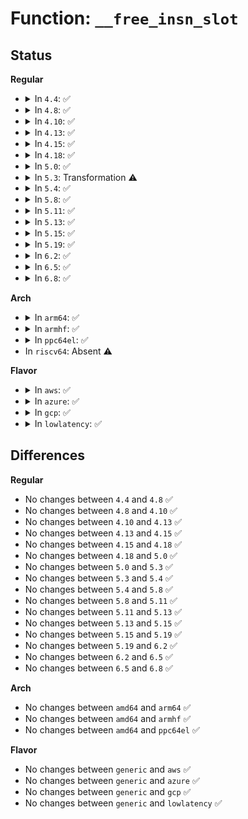 # Function: <code>__free_insn_slot</code>

## Status
<b>Regular</b>
<ul>
<li>
<details>
<summary>In <code>4.4</code>: ✅</summary>

```c
void __free_insn_slot(struct kprobe_insn_cache *c, kprobe_opcode_t *slot, int dirty);
```

**Collision:** Unique Global

**Inline:** No

**Transformation:** False

**Instances:**

```
In kernel/kprobes.c (ffffffff8112e9e0)
Location: kernel/kprobes.c:247
Inline: False
Direct callers:
  - arch/x86/kernel/kprobes/core.c:arch_remove_kprobe
  - arch/x86/kernel/kprobes/opt.c:arch_remove_optimized_kprobe
  - arch/x86/kernel/kprobes/opt.c:arch_prepare_optimized_kprobe
  - arch/x86/kernel/kprobes/opt.c:arch_prepare_optimized_kprobe
```
**Symbols:**

```
ffffffff8112e9e0-ffffffff8112eac9: __free_insn_slot (STB_GLOBAL)
```
</details>
</li>
<li>
<details>
<summary>In <code>4.8</code>: ✅</summary>

```c
void __free_insn_slot(struct kprobe_insn_cache *c, kprobe_opcode_t *slot, int dirty);
```

**Collision:** Unique Global

**Inline:** No

**Transformation:** False

**Instances:**

```
In kernel/kprobes.c (ffffffff81136c70)
Location: kernel/kprobes.c:247
Inline: False
Direct callers:
  - arch/x86/kernel/kprobes/core.c:arch_remove_kprobe
  - arch/x86/kernel/kprobes/opt.c:arch_prepare_optimized_kprobe
  - arch/x86/kernel/kprobes/opt.c:arch_prepare_optimized_kprobe
  - arch/x86/kernel/kprobes/opt.c:arch_remove_optimized_kprobe
```
**Symbols:**

```
ffffffff81136c70-ffffffff81136d4e: __free_insn_slot (STB_GLOBAL)
```
</details>
</li>
<li>
<details>
<summary>In <code>4.10</code>: ✅</summary>

```c
void __free_insn_slot(struct kprobe_insn_cache *c, kprobe_opcode_t *slot, int dirty);
```

**Collision:** Unique Global

**Inline:** No

**Transformation:** False

**Instances:**

```
In kernel/kprobes.c (ffffffff811409f0)
Location: kernel/kprobes.c:247
Inline: False
Direct callers:
  - arch/x86/kernel/kprobes/core.c:arch_remove_kprobe
  - arch/x86/kernel/kprobes/opt.c:arch_prepare_optimized_kprobe
  - arch/x86/kernel/kprobes/opt.c:arch_prepare_optimized_kprobe
  - arch/x86/kernel/kprobes/opt.c:arch_remove_optimized_kprobe
```
**Symbols:**

```
ffffffff811409f0-ffffffff81140ace: __free_insn_slot (STB_GLOBAL)
```
</details>
</li>
<li>
<details>
<summary>In <code>4.13</code>: ✅</summary>

```c
void __free_insn_slot(struct kprobe_insn_cache *c, kprobe_opcode_t *slot, int dirty);
```

**Collision:** Unique Global

**Inline:** No

**Transformation:** False

**Instances:**

```
In kernel/kprobes.c (ffffffff81141ed0)
Location: kernel/kprobes.c:248
Inline: False
Direct callers:
  - arch/x86/kernel/kprobes/core.c:arch_remove_kprobe
  - arch/x86/kernel/kprobes/core.c:arch_prepare_kprobe
  - arch/x86/kernel/kprobes/opt.c:arch_prepare_optimized_kprobe
  - arch/x86/kernel/kprobes/opt.c:arch_prepare_optimized_kprobe
  - arch/x86/kernel/kprobes/opt.c:arch_remove_optimized_kprobe
```
**Symbols:**

```
ffffffff81141ed0-ffffffff81141fa9: __free_insn_slot (STB_GLOBAL)
```
</details>
</li>
<li>
<details>
<summary>In <code>4.15</code>: ✅</summary>

```c
void __free_insn_slot(struct kprobe_insn_cache *c, kprobe_opcode_t *slot, int dirty);
```

**Collision:** Unique Global

**Inline:** No

**Transformation:** False

**Instances:**

```
In kernel/kprobes.c (ffffffff8114ec90)
Location: kernel/kprobes.c:248
Inline: False
Direct callers:
  - arch/x86/kernel/kprobes/core.c:arch_remove_kprobe
  - arch/x86/kernel/kprobes/core.c:arch_prepare_kprobe
  - arch/x86/kernel/kprobes/opt.c:arch_prepare_optimized_kprobe
  - arch/x86/kernel/kprobes/opt.c:arch_remove_optimized_kprobe
```
**Symbols:**

```
ffffffff8114ec90-ffffffff8114ed69: __free_insn_slot (STB_GLOBAL)
```
</details>
</li>
<li>
<details>
<summary>In <code>4.18</code>: ✅</summary>

```c
void __free_insn_slot(struct kprobe_insn_cache *c, kprobe_opcode_t *slot, int dirty);
```

**Collision:** Unique Global

**Inline:** No

**Transformation:** False

**Instances:**

```
In kernel/kprobes.c (ffffffff8115d710)
Location: kernel/kprobes.c:248
Inline: False
Direct callers:
  - arch/x86/kernel/kprobes/core.c:arch_remove_kprobe
  - arch/x86/kernel/kprobes/core.c:arch_prepare_kprobe
  - arch/x86/kernel/kprobes/opt.c:arch_prepare_optimized_kprobe
  - arch/x86/kernel/kprobes/opt.c:arch_remove_optimized_kprobe
```
**Symbols:**

```
ffffffff8115d710-ffffffff8115d7d8: __free_insn_slot (STB_GLOBAL)
```
</details>
</li>
<li>
<details>
<summary>In <code>5.0</code>: ✅</summary>

```c
void __free_insn_slot(struct kprobe_insn_cache *c, kprobe_opcode_t *slot, int dirty);
```

**Collision:** Unique Global

**Inline:** No

**Transformation:** False

**Instances:**

```
In kernel/kprobes.c (ffffffff8116a330)
Location: kernel/kprobes.c:248
Inline: False
Direct callers:
  - arch/x86/kernel/kprobes/core.c:arch_remove_kprobe
  - arch/x86/kernel/kprobes/core.c:arch_prepare_kprobe
  - arch/x86/kernel/kprobes/opt.c:arch_prepare_optimized_kprobe
  - arch/x86/kernel/kprobes/opt.c:arch_remove_optimized_kprobe
```
**Symbols:**

```
ffffffff8116a330-ffffffff8116a3f8: __free_insn_slot (STB_GLOBAL)
```
</details>
</li>
<li>
<details>
<summary>In <code>5.3</code>: Transformation ⚠️</summary>

```c
void __free_insn_slot(struct kprobe_insn_cache *c, kprobe_opcode_t *slot, int dirty);
```

**Collision:** Unique Global

**Inline:** No

**Transformation:** True

**Instances:**

```
In kernel/kprobes.c (0)
Location: kernel/kprobes.c:235
Inline: False
Direct callers:
  - arch/x86/kernel/kprobes/core.c:arch_remove_kprobe
  - arch/x86/kernel/kprobes/core.c:arch_prepare_kprobe
  - arch/x86/kernel/kprobes/opt.c:arch_prepare_optimized_kprobe
  - arch/x86/kernel/kprobes/opt.c:arch_remove_optimized_kprobe
```
**Symbols:**

```
ffffffff811781da-ffffffff81178200: __free_insn_slot.cold (STB_LOCAL)
ffffffff81177080-ffffffff8117715f: __free_insn_slot (STB_GLOBAL)
```
</details>
</li>
<li>
<details>
<summary>In <code>5.4</code>: ✅</summary>

```c
void __free_insn_slot(struct kprobe_insn_cache *c, kprobe_opcode_t *slot, int dirty);
```

**Collision:** Unique Global

**Inline:** No

**Transformation:** False

**Instances:**

```
In kernel/kprobes.c (ffffffff81182fb0)
Location: kernel/kprobes.c:235
Inline: False
Direct callers:
  - arch/x86/kernel/kprobes/core.c:arch_remove_kprobe
  - arch/x86/kernel/kprobes/core.c:arch_prepare_kprobe
  - arch/x86/kernel/kprobes/opt.c:arch_prepare_optimized_kprobe
  - arch/x86/kernel/kprobes/opt.c:arch_remove_optimized_kprobe
```
**Symbols:**

```
ffffffff81182fb0-ffffffff8118308b: __free_insn_slot (STB_GLOBAL)
```
</details>
</li>
<li>
<details>
<summary>In <code>5.8</code>: ✅</summary>

```c
void __free_insn_slot(struct kprobe_insn_cache *c, kprobe_opcode_t *slot, int dirty);
```

**Collision:** Unique Global

**Inline:** No

**Transformation:** False

**Instances:**

```
In kernel/kprobes.c (ffffffff81196e20)
Location: kernel/kprobes.c:240
Inline: False
Direct callers:
  - arch/x86/kernel/kprobes/core.c:arch_remove_kprobe
  - arch/x86/kernel/kprobes/core.c:arch_prepare_kprobe
  - arch/x86/kernel/kprobes/opt.c:arch_prepare_optimized_kprobe
  - arch/x86/kernel/kprobes/opt.c:arch_remove_optimized_kprobe
```
**Symbols:**

```
ffffffff81196e20-ffffffff81196eef: __free_insn_slot (STB_GLOBAL)
```
</details>
</li>
<li>
<details>
<summary>In <code>5.11</code>: ✅</summary>

```c
void __free_insn_slot(struct kprobe_insn_cache *c, kprobe_opcode_t *slot, int dirty);
```

**Collision:** Unique Global

**Inline:** No

**Transformation:** False

**Instances:**

```
In kernel/kprobes.c (ffffffff81193ef0)
Location: kernel/kprobes.c:244
Inline: False
Direct callers:
  - arch/x86/kernel/kprobes/core.c:arch_remove_kprobe
  - arch/x86/kernel/kprobes/core.c:arch_prepare_kprobe
  - arch/x86/kernel/kprobes/opt.c:arch_prepare_optimized_kprobe
  - arch/x86/kernel/kprobes/opt.c:arch_remove_optimized_kprobe
```
**Symbols:**

```
ffffffff81193ef0-ffffffff81193fd1: __free_insn_slot (STB_GLOBAL)
```
</details>
</li>
<li>
<details>
<summary>In <code>5.13</code>: ✅</summary>

```c
void __free_insn_slot(struct kprobe_insn_cache *c, kprobe_opcode_t *slot, int dirty);
```

**Collision:** Unique Global

**Inline:** No

**Transformation:** False

**Instances:**

```
In kernel/kprobes.c (ffffffff81194ee0)
Location: kernel/kprobes.c:245
Inline: False
Direct callers:
  - arch/x86/kernel/kprobes/core.c:arch_remove_kprobe
  - arch/x86/kernel/kprobes/core.c:arch_prepare_kprobe
  - arch/x86/kernel/kprobes/opt.c:arch_prepare_optimized_kprobe
  - arch/x86/kernel/kprobes/opt.c:arch_remove_optimized_kprobe
```
**Symbols:**

```
ffffffff81194ee0-ffffffff81194fc1: __free_insn_slot (STB_GLOBAL)
```
</details>
</li>
<li>
<details>
<summary>In <code>5.15</code>: ✅</summary>

```c
void __free_insn_slot(struct kprobe_insn_cache *c, kprobe_opcode_t *slot, int dirty);
```

**Collision:** Unique Global

**Inline:** No

**Transformation:** False

**Instances:**

```
In kernel/kprobes.c (ffffffff811bdda0)
Location: kernel/kprobes.c:245
Inline: False
Direct callers:
  - arch/x86/kernel/kprobes/core.c:arch_remove_kprobe
  - arch/x86/kernel/kprobes/core.c:arch_prepare_kprobe
  - arch/x86/kernel/kprobes/opt.c:arch_prepare_optimized_kprobe
  - arch/x86/kernel/kprobes/opt.c:arch_remove_optimized_kprobe
```
**Symbols:**

```
ffffffff811bdda0-ffffffff811bde81: __free_insn_slot (STB_GLOBAL)
```
</details>
</li>
<li>
<details>
<summary>In <code>5.19</code>: ✅</summary>

```c
void __free_insn_slot(struct kprobe_insn_cache *c, kprobe_opcode_t *slot, int dirty);
```

**Collision:** Unique Global

**Inline:** No

**Transformation:** False

**Instances:**

```
In kernel/kprobes.c (ffffffff811f10f0)
Location: kernel/kprobes.c:256
Inline: False
Direct callers:
  - arch/x86/kernel/kprobes/core.c:arch_remove_kprobe
  - arch/x86/kernel/kprobes/core.c:arch_prepare_kprobe
  - arch/x86/kernel/kprobes/opt.c:arch_prepare_optimized_kprobe
  - arch/x86/kernel/kprobes/opt.c:arch_remove_optimized_kprobe
```
**Symbols:**

```
ffffffff811f10f0-ffffffff811f11e7: __free_insn_slot (STB_GLOBAL)
```
</details>
</li>
<li>
<details>
<summary>In <code>6.2</code>: ✅</summary>

```c
void __free_insn_slot(struct kprobe_insn_cache *c, kprobe_opcode_t *slot, int dirty);
```

**Collision:** Unique Global

**Inline:** No

**Transformation:** False

**Instances:**

```
In kernel/kprobes.c (ffffffff81237bc0)
Location: kernel/kprobes.c:256
Inline: False
Direct callers:
  - arch/x86/kernel/kprobes/core.c:arch_remove_kprobe
  - arch/x86/kernel/kprobes/core.c:arch_prepare_kprobe
  - arch/x86/kernel/kprobes/opt.c:arch_prepare_optimized_kprobe
  - arch/x86/kernel/kprobes/opt.c:arch_remove_optimized_kprobe
```
**Symbols:**

```
ffffffff81237bc0-ffffffff81237cb7: __free_insn_slot (STB_GLOBAL)
```
</details>
</li>
<li>
<details>
<summary>In <code>6.5</code>: ✅</summary>

```c
void __free_insn_slot(struct kprobe_insn_cache *c, kprobe_opcode_t *slot, int dirty);
```

**Collision:** Unique Global

**Inline:** No

**Transformation:** False

**Instances:**

```
In kernel/kprobes.c (ffffffff8124eca0)
Location: kernel/kprobes.c:256
Inline: False
Direct callers:
  - arch/x86/kernel/kprobes/core.c:arch_remove_kprobe
  - arch/x86/kernel/kprobes/core.c:arch_prepare_kprobe
  - arch/x86/kernel/kprobes/opt.c:arch_prepare_optimized_kprobe
  - arch/x86/kernel/kprobes/opt.c:arch_remove_optimized_kprobe
```
**Symbols:**

```
ffffffff8124eca0-ffffffff8124ed97: __free_insn_slot (STB_GLOBAL)
```
</details>
</li>
<li>
<details>
<summary>In <code>6.8</code>: ✅</summary>

```c
void __free_insn_slot(struct kprobe_insn_cache *c, kprobe_opcode_t *slot, int dirty);
```

**Collision:** Unique Global

**Inline:** No

**Transformation:** False

**Instances:**

```
In kernel/kprobes.c (ffffffff81268bd0)
Location: kernel/kprobes.c:256
Inline: False
Direct callers:
  - arch/x86/kernel/kprobes/core.c:arch_remove_kprobe
  - arch/x86/kernel/kprobes/core.c:arch_prepare_kprobe
  - arch/x86/kernel/kprobes/opt.c:arch_prepare_optimized_kprobe
  - arch/x86/kernel/kprobes/opt.c:arch_remove_optimized_kprobe
```
**Symbols:**

```
ffffffff81268bd0-ffffffff81268cc7: __free_insn_slot (STB_GLOBAL)
```
</details>
</li>
</ul>
<b>Arch</b>
<ul>
<li>
<details>
<summary>In <code>arm64</code>: ✅</summary>

```c
void __free_insn_slot(struct kprobe_insn_cache *c, kprobe_opcode_t *slot, int dirty);
```

**Collision:** Unique Global

**Inline:** No

**Transformation:** False

**Instances:**

```
In kernel/kprobes.c (ffff8000101f88a0)
Location: kernel/kprobes.c:235
Inline: False
Direct callers:
  - arch/arm64/kernel/probes/kprobes.c:arch_remove_kprobe
```
**Symbols:**

```
ffff8000101f88a0-ffff8000101f89dc: __free_insn_slot (STB_GLOBAL)
```
</details>
</li>
<li>
<details>
<summary>In <code>armhf</code>: ✅</summary>

```c
void __free_insn_slot(struct kprobe_insn_cache *c, kprobe_opcode_t *slot, int dirty);
```

**Collision:** Unique Global

**Inline:** No

**Transformation:** False

**Instances:**

```
In kernel/kprobes.c (c04386a4)
Location: kernel/kprobes.c:235
Inline: False
Direct callers:
  - arch/arm/probes/kprobes/core.c:arch_remove_kprobe
  - arch/arm/probes/kprobes/opt-arm.c:arch_remove_optimized_kprobe
  - arch/arm/probes/kprobes/opt-arm.c:arch_prepare_optimized_kprobe
```
**Symbols:**

```
c04386a4-c04387e4: __free_insn_slot (STB_GLOBAL)
```
</details>
</li>
<li>
<details>
<summary>In <code>ppc64el</code>: ✅</summary>

```c
void __free_insn_slot(struct kprobe_insn_cache *c, kprobe_opcode_t *slot, int dirty);
```

**Collision:** Unique Global

**Inline:** No

**Transformation:** False

**Instances:**

```
In kernel/kprobes.c (c00000000026f500)
Location: kernel/kprobes.c:235
Inline: False
Direct callers:
  - arch/powerpc/kernel/kprobes.c:arch_remove_kprobe
  - arch/powerpc/kernel/optprobes.c:arch_prepare_optimized_kprobe
  - arch/powerpc/kernel/optprobes.c:arch_remove_optimized_kprobe
```
**Symbols:**

```
c00000000026f500-c00000000026f69c: __free_insn_slot (STB_GLOBAL)
```
</details>
</li>
<li>
In <code>riscv64</code>: Absent ⚠️
</li>
</ul>
<b>Flavor</b>
<ul>
<li>
<details>
<summary>In <code>aws</code>: ✅</summary>

```c
void __free_insn_slot(struct kprobe_insn_cache *c, kprobe_opcode_t *slot, int dirty);
```

**Collision:** Unique Global

**Inline:** No

**Transformation:** False

**Instances:**

```
In kernel/kprobes.c (ffffffff8117b5d0)
Location: kernel/kprobes.c:235
Inline: False
Direct callers:
  - arch/x86/kernel/kprobes/core.c:arch_remove_kprobe
  - arch/x86/kernel/kprobes/core.c:arch_prepare_kprobe
  - arch/x86/kernel/kprobes/opt.c:arch_prepare_optimized_kprobe
  - arch/x86/kernel/kprobes/opt.c:arch_remove_optimized_kprobe
```
**Symbols:**

```
ffffffff8117b5d0-ffffffff8117b6ab: __free_insn_slot (STB_GLOBAL)
```
</details>
</li>
<li>
<details>
<summary>In <code>azure</code>: ✅</summary>

```c
void __free_insn_slot(struct kprobe_insn_cache *c, kprobe_opcode_t *slot, int dirty);
```

**Collision:** Unique Global

**Inline:** No

**Transformation:** False

**Instances:**

```
In kernel/kprobes.c (ffffffff8116e770)
Location: kernel/kprobes.c:235
Inline: False
Direct callers:
  - arch/x86/kernel/kprobes/core.c:arch_remove_kprobe
  - arch/x86/kernel/kprobes/core.c:arch_prepare_kprobe
  - arch/x86/kernel/kprobes/opt.c:arch_prepare_optimized_kprobe
  - arch/x86/kernel/kprobes/opt.c:arch_remove_optimized_kprobe
```
**Symbols:**

```
ffffffff8116e770-ffffffff8116e84b: __free_insn_slot (STB_GLOBAL)
```
</details>
</li>
<li>
<details>
<summary>In <code>gcp</code>: ✅</summary>

```c
void __free_insn_slot(struct kprobe_insn_cache *c, kprobe_opcode_t *slot, int dirty);
```

**Collision:** Unique Global

**Inline:** No

**Transformation:** False

**Instances:**

```
In kernel/kprobes.c (ffffffff811793a0)
Location: kernel/kprobes.c:235
Inline: False
Direct callers:
  - arch/x86/kernel/kprobes/core.c:arch_remove_kprobe
  - arch/x86/kernel/kprobes/core.c:arch_prepare_kprobe
  - arch/x86/kernel/kprobes/opt.c:arch_prepare_optimized_kprobe
  - arch/x86/kernel/kprobes/opt.c:arch_remove_optimized_kprobe
```
**Symbols:**

```
ffffffff811793a0-ffffffff8117947b: __free_insn_slot (STB_GLOBAL)
```
</details>
</li>
<li>
<details>
<summary>In <code>lowlatency</code>: ✅</summary>

```c
void __free_insn_slot(struct kprobe_insn_cache *c, kprobe_opcode_t *slot, int dirty);
```

**Collision:** Unique Global

**Inline:** No

**Transformation:** False

**Instances:**

```
In kernel/kprobes.c (ffffffff81186c70)
Location: kernel/kprobes.c:235
Inline: False
Direct callers:
  - arch/x86/kernel/kprobes/core.c:arch_remove_kprobe
  - arch/x86/kernel/kprobes/core.c:arch_prepare_kprobe
  - arch/x86/kernel/kprobes/opt.c:arch_prepare_optimized_kprobe
  - arch/x86/kernel/kprobes/opt.c:arch_remove_optimized_kprobe
```
**Symbols:**

```
ffffffff81186c70-ffffffff81186d56: __free_insn_slot (STB_GLOBAL)
```
</details>
</li>
</ul>

## Differences
<b>Regular</b>
<ul>
<li>
No changes between <code>4.4</code> and <code>4.8</code> ✅
</li>
<li>
No changes between <code>4.8</code> and <code>4.10</code> ✅
</li>
<li>
No changes between <code>4.10</code> and <code>4.13</code> ✅
</li>
<li>
No changes between <code>4.13</code> and <code>4.15</code> ✅
</li>
<li>
No changes between <code>4.15</code> and <code>4.18</code> ✅
</li>
<li>
No changes between <code>4.18</code> and <code>5.0</code> ✅
</li>
<li>
No changes between <code>5.0</code> and <code>5.3</code> ✅
</li>
<li>
No changes between <code>5.3</code> and <code>5.4</code> ✅
</li>
<li>
No changes between <code>5.4</code> and <code>5.8</code> ✅
</li>
<li>
No changes between <code>5.8</code> and <code>5.11</code> ✅
</li>
<li>
No changes between <code>5.11</code> and <code>5.13</code> ✅
</li>
<li>
No changes between <code>5.13</code> and <code>5.15</code> ✅
</li>
<li>
No changes between <code>5.15</code> and <code>5.19</code> ✅
</li>
<li>
No changes between <code>5.19</code> and <code>6.2</code> ✅
</li>
<li>
No changes between <code>6.2</code> and <code>6.5</code> ✅
</li>
<li>
No changes between <code>6.5</code> and <code>6.8</code> ✅
</li>
</ul>
<b>Arch</b>
<ul>
<li>
No changes between <code>amd64</code> and <code>arm64</code> ✅
</li>
<li>
No changes between <code>amd64</code> and <code>armhf</code> ✅
</li>
<li>
No changes between <code>amd64</code> and <code>ppc64el</code> ✅
</li>
</ul>
<b>Flavor</b>
<ul>
<li>
No changes between <code>generic</code> and <code>aws</code> ✅
</li>
<li>
No changes between <code>generic</code> and <code>azure</code> ✅
</li>
<li>
No changes between <code>generic</code> and <code>gcp</code> ✅
</li>
<li>
No changes between <code>generic</code> and <code>lowlatency</code> ✅
</li>
</ul>
